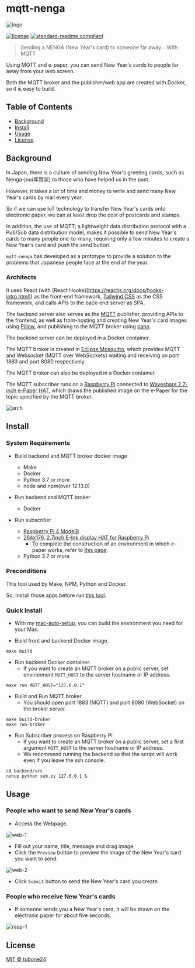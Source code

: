 # mqtt-nenga

![logo](./docs/images/mqtt-nenga-logo.png)

[![license](https://img.shields.io/github/license/tubone24/mqtt-nenga.svg)](LICENSE)
[![standard-readme compliant](https://img.shields.io/badge/readme%20style-standard-brightgreen.svg?style=flat-square)](https://github.com/RichardLitt/standard-readme)

> Sending a NENGA (New Year's card) to someone far away... With MQTT

Using MQTT and e-paper, you can send New Year's cards to people far away from your web screen.

Both the MQTT broker and the publisher/web app are created with Docker, so it is easy to build.

## Table of Contents

- [Background](#background)
- [Install](#install)
- [Usage](#usage)
- [License](#license)

## Background

In Japan, there is a culture of sending New Year's greeting cards; such as Nenga-jou(年賀状) to those who have helped us in the past.

However, it takes a lot of time and money to write and send many New Year's cards by mail every year.

So if we can use IoT technology to transfer New Year's cards onto electronic paper, we can at least drop the cost of postcards and stamps.

In addition, the use of MQTT; a lightweight data distribution protocol with a Pub/Sub data distribution model, makes it possible to send New Year's cards to many people one-to-many, 
requiring only a few minutes to create a New Year's card and push the send button.

`mqtt-nenga` has developed as a prototype to provide a solution to the problems that Japanese people face at the end of the year.

### Architects

It uses React (with (React Hooks)[https://reactjs.org/docs/hooks-intro.html]) as the front-end framework, [Tailwind CSS](https://tailwindcss.com/) as the CSS framework, and calls APIs to the back-end server as SPA.

The backend server also serves as the [MQTT](https://mqtt.org/) publisher, providing APIs to the frontend, as well as front-hosting and creating New Year's card images using [Pillow](https://pillow.readthedocs.io/en/stable/), and publishing to the MQTT broker using [paho](https://www.eclipse.org/paho/index.php?page=clients/python/index.php).

The backend server can be deployed in a Docker container.

The MQTT broker is created in [Eclipse Mosquitto](https://mosquitto.org/), which provides MQTT and Websocket (MQTT over WebSockets) waiting and receiving on port 1883 and port 8080 respectively.

The MQTT broker can also be deployed in a Docker container.

The MQTT subscriber runs on a [Raspberry Pi](https://www.raspberrypi.org/) connected to [Waveshare 2.7-inch e-Paper HAT](https://www.waveshare.com/wiki/2.7inch_e-Paper_HAT), which draws the published image on the e-Paper for the topic specified by the MQTT broker.

![arch](./docs/images/arch.png)

## Install

### System Requirements

- Build backend and MQTT broker docker image
  - Make
  - Docker
  - Python 3.7 or more
  - node and npm(over 12.13.0)

- Run backend and MQTT broker
  - Docker
  
- Run subscriber
  - [Raspberry Pi 4 ModelB](https://www.raspberrypi.org/products/raspberry-pi-4-model-b/)
  - [264x176, 2.7inch E-Ink display HAT for Raspberry Pi](https://www.waveshare.com/2.7inch-e-paper-hat.htm)
    - To complete the construction of an environment in which e-paper works, refer to [this page](https://www.waveshare.com/wiki/2.7inch_e-Paper_HAT).
  - Python 3.7 or more

### Preconditions

This tool used by Make, NPM, Python and Docker.

So, Install those apps before run [this tool](https://github.com/tubone24/mac-auto-setup).

### Quick Install

- With my [mac-auto-setup](https://github.com/tubone24/mac-auto-setup), you can build the environment you need for your Mac.

- Build front and backend Docker image.

```
make build
```

- Run backend Docker container.
  - If you want to create an MQTT broker on a public server, set environment `MQTT_HOST` to the server hostname or IP address.

```
make run MQTT_HOST="127.0.0.1"
```

- Build and Run MQTT broker
  - You should open port 1883 (MQTT) and port 8080 (WebSocket) on the broker server.

```
make build-broker
make run-broker
```

- Run Subscriber process on Raspberry Pi
  - If you want to create an MQTT broker on a public server, set a first argument `MQTT_HOST` to the server hostname or IP address.
  - We recommend running the backend so that the script will work even if you leave the ssh console.
```
cd backend/src
nohup python sub.py 127.0.0.1 &
```

## Usage

### People who want to send New Year's cards

- Access the Webpage.

![web-1](./docs/images/web-1.png)

- Fill out your name, title, message and drag image.
- Click the `Preview` button to preview the image of the New Year's card you want to send.

![web-2](./docs/images/web-2.png)

- Click `Submit` button to send the New Year's card you create.

### People who receive New Year's cards

- If someone sends you a New Year's card, it will be drawn on the electronic paper for about five seconds.

![rasp-1](./docs/images/rasp-1.gif)

## License

[MIT © tubone24](LICENSE)